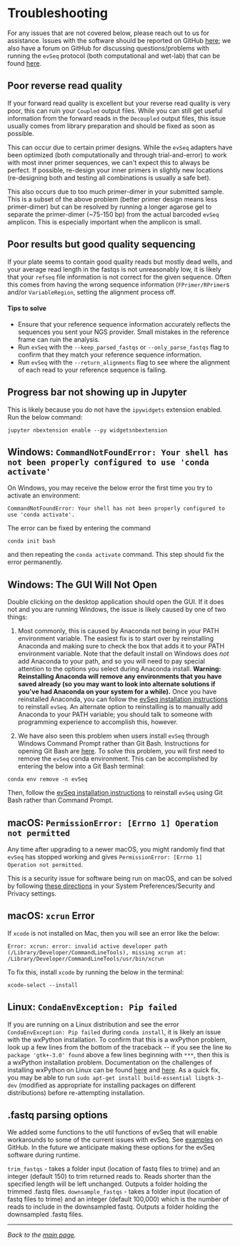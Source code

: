 # Troubleshooting
For any issues that are not covered below, please reach out to us for assistance. Issues with the software should be reported on GitHub [here](https://github.com/fhalab/evSeq/issues); we also have a forum on GitHub for discussing questions/problems with running the `evSeq` protocol (both computational and wet-lab) that can be found [here](https://github.com/fhalab/evSeq/discussions/).

## Poor reverse read quality
If your forward read quality is excellent but your reverse read quality is very poor, this can ruin your `Coupled` output files. While you can still get useful information from the forward reads in the `Decoupled` output files, this issue usually comes from library preparation and should be fixed as soon as possible.

This can occur due to certain primer designs. While the `evSeq` adapters have been optimized (both computationally and through trial-and-error) to work with most inner primer sequences, we can't expect this to always be perfect. If possible, re-design your inner primers in slightly new locations (re-designing both and testing all combinations is usually a safe bet).

This also occurs due to too much primer-dimer in your submitted sample. This is a subset of the above problem (better primer design means less primer-dimer) but can be resolved by running a longer agarose gel to separate the primer-dimer (~75-150 bp) from the actual barcoded `evSeq` amplicon. This is especially important when the amplicon is small.
## Poor results but good quality sequencing
If your plate seems to contain good quality reads but mostly dead wells, and your average read length in the fastqs is not unreasonably low, it is likely that your `refseq` file information is not correct for the given sequence. Often this comes from having the wrong sequence information (`FPrimer/RPrimer`s and/or `VariableRegion`, setting the alignment process off.

#### Tips to solve
- Ensure that your reference sequence information accurately reflects the sequences you sent your NGS provider. Small mistakes in the reference frame can ruin the analysis.
- Run `evSeq` with the `--keep_parsed_fastqs` or `--only_parse_fastqs` flag to confirm that they match your reference sequence information.
- Run `evSeq` with the `--return_alignments` flag to see where the alignment of each read to your reference sequence is failing.

## Progress bar not showing up in Jupyter
This is likely because you do not have the `ipywidgets` extension enabled. Run the below command:

```
jupyter nbextension enable --py widgetsnbextension
```

## Windows: `CommandNotFoundError: Your shell has not been properly configured to use 'conda activate'`
On Windows, you may receive the below error the first time you try to activate an environment:
```
CommandNotFoundError: Your shell has not been properly configured to use 'conda activate'.
```
The error can be fixed by entering the command
```
conda init bash
```
and then repeating the `conda activate` command. This step should fix the error permanently.

## Windows: The GUI Will Not Open
Double clicking on the desktop application should open the GUI. If it does not and you are running Windows, the issue is likely caused by one of two things:

1. Most commonly, this is caused by Anaconda not being in your PATH environment variable. The easiest fix is to start over by reinstalling Anaconda and making sure to check the box that adds it to your PATH environment variable. Note that the default install on Windows does *not* add Anaconda to your path, and so you will need to pay special attention to the options you select during Anaconda install. **Warning: Reinstalling Anaconda will remove any environments that you have saved already (so you may want to look into alternate solutions if you've had Anaconda on your system for a while).** Once you have reinstalled Anaconda, you can follow the [evSeq installation instructions](3-installation.md#installing-from-github-with-the-conda-environment) to reinstall `evSeq`. An alternate option to reinstalling is to manually add Anaconda to your PATH variable; you should talk to someone with programming experience to accomplish this, however. 

2. We have also seen this problem when users install `evSeq` through Windows Command Prompt rather than Git Bash. Instructions for opening Git Bash are [here](2-basics.md#opening-a-terminal-window). To solve this problem, you will first need to remove the `evSeq` conda environment. This can be accomplished by entering the below into a Git Bash terminal:

```
conda env remove -n evSeq
```

Then, follow the [evSeq installation instructions](3-installation.md#installing-from-github-with-the-conda-environment) to reinstall `evSeq` using Git Bash rather than Command Prompt.

## macOS: `PermissionError: [Errno 1] Operation not permitted`
Any time after upgrading to a newer macOS, you might randomly find that `evSeq` has stopped working and gives `PermissionError: [Errno 1] Operation not permitted`.

This is a security issue for software being run on macOS, and can be solved by following [these directions](https://stackoverflow.com/questions/58479686/permissionerror-errno-1-operation-not-permitted-after-macos-catalina-update) in your System Preferences/Security and Privacy settings.

## macOS: `xcrun` Error
If `xcode` is not installed on Mac, then you will see an error like the below:

`Error: xcrun: error: invalid active developer path (/Library/Developer/CommandLineTools), missing xcrun at: /Library/Developer/CommandLineTools/usr/bin/xcrun`

To fix this, install `xcode` by running the below in the terminal:

`xcode-select --install`

## Linux: `CondaEnvException: Pip failed`
If you are running on a Linux distribution and see the error `CondaEnvException: Pip failed` during `conda install`, it is likely an issue with the wxPython installation. To confirm that this is a wxPython problem, look up a few lines from the bottom of the traceback -- if you see the line `No package 'gtk+-3.0' found` above a few lines beginning with `***`, then this is a wxPython installation problem. Documentation on the challenges of installing wxPython on Linux can be found [here](https://wxpython.org/blog/2017-08-17-builds-for-linux-with-pip/index.html) and [here](https://github.com/wxWidgets/Phoenix/issues/1831). As a quick fix, you may be able to run `sudo apt-get install build-essential libgtk-3-dev` (modified as appropriate for installing packages on different distributions) before re-attempting installation.

## .fastq parsing options

We added some functions to the util functions of evSeq that will enable workarounds to some of the current issues with evSeq. See [examples](https://github.com/fhalab/evSeq/blob/master/examples/10-fastq_parsing.ipynb) on GitHub. In the future we anticipate making these options for the evSeq software during runtime.

`trim_fastqs` - takes a folder input (location of fastq files to trime) and an integer (default 150) to trim returned reads to. Reads shorter than the specified length will be left unchanged. Outputs a folder holding the trimmed .fastq files.
`downsample_fastqs` - takes a folder input (location of fastq files to trime) and an integer (default 100,000) which is the number of reads to include in the downsampled fastq. Outputs a folder holding the downsampled .fastq files.

---
*Back to the [main page](index.md).*